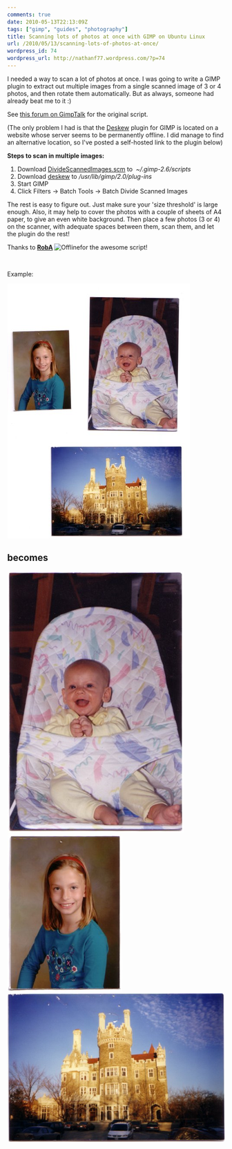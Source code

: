 ```yaml
---
comments: true
date: 2010-05-13T22:13:09Z
tags: ["gimp", "guides", "photography"]
title: Scanning lots of photos at once with GIMP on Ubuntu Linux
url: /2010/05/13/scanning-lots-of-photos-at-once/
wordpress_id: 74
wordpress_url: http://nathanf77.wordpress.com/?p=74
---
```


I needed a way to scan a lot of photos at once. I was going to write a GIMP plugin to extract out multiple images from a single scanned image of 3 or 4 photos, and then rotate them automatically. But as always, someone had already beat me to it :)

See <a href="http://www.gimptalk.com/forum/divide-or-crop-multiple-images-from-single-scan-t36438s0.html">this forum on GimpTalk</a> for the original script.

(The only problem I had is that the <a href="http://registry.gimp.org/node/2958">Deskew</a> plugin for GIMP is located on a website whose server seems to be permanently offline. I did manage to find an alternative location, so I've posted a self-hosted link to the plugin below)

<strong>Steps to scan in multiple images:</strong>
<ol>
	<li>Download <a href="http://ffaat.pointclark.net/incoming/scripts/DivideScannedImages.scm">DivideScannedImages.scm</a> to  <em>~/.gimp-2.6/scripts</em></li>
	<li>Download <a href="https://docs.google.com/uc?id=0B_kEFWyVsTF-NTc1Mzg3NWEtMzRhYS00ZGRiLWE0ZDMtYTE4NWYwMmRlZGI0&amp;export=download&amp;hl=en">deskew</a> to<em> /usr/lib/gimp/2.0/plug-ins</em></li>
	<li>Start GIMP</li>
	<li>Click Filters -&gt; Batch Tools -&gt; Batch Divide Scanned Images</li>
</ol>
The rest is easy to figure out. Just make sure your 'size threshold' is large enough. Also, it may help to cover the photos with a couple of sheets of A4 paper, to give an even white background. Then place a few photos (3 or 4) on the scanner, with adequate spaces between them, scan them, and let the plugin do the rest!

Thanks to <strong> <a href="https://www.gimptalk.com/forum/memberlist.php?mode=viewprofile&amp;u=10783">RobA</a> </strong> <img title="Offline" src="https://www.gimptalk.com/forum/styles/GimpTalkPro/imageset/en/icon_user_offline.gif" alt="Offline" />for the awesome script!

&nbsp;

Example:

<img src="/images/posts/2010/05/scan1-resized-post.jpg" />

<h2>becomes</h2>

<div class="gallery">
    <img class="lightbox thumb" src="/images/posts/2010/05/scan1-a.jpg" />
    <img class="lightbox thumb" src="/images/posts/2010/05/scan1-b.jpg" />
    <img class="lightbox thumb" src="/images/posts/2010/05/scan1-c.jpg" />
</div>

